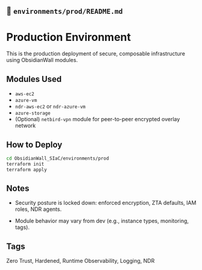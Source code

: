 
## 📁 `environments/prod/README.md`


# Production Environment

This is the production deployment of secure, composable infrastructure using ObsidianWall modules.

## Modules Used

- `aws-ec2`
- `azure-vm`
- `ndr-aws-ec2` or `ndr-azure-vm`
- `azure-storage`
- (Optional) `netbird-vpn` module for peer-to-peer encrypted overlay network

## How to Deploy

```bash
cd ObsidianWall_SIaC/environments/prod
terraform init
terraform apply
```
## Notes
 - Security posture is locked down: enforced encryption, ZTA defaults, IAM roles, NDR agents.

 - Module behavior may vary from dev (e.g., instance types, monitoring, tags).

## Tags
Zero Trust, Hardened, Runtime Observability, Logging, NDR

